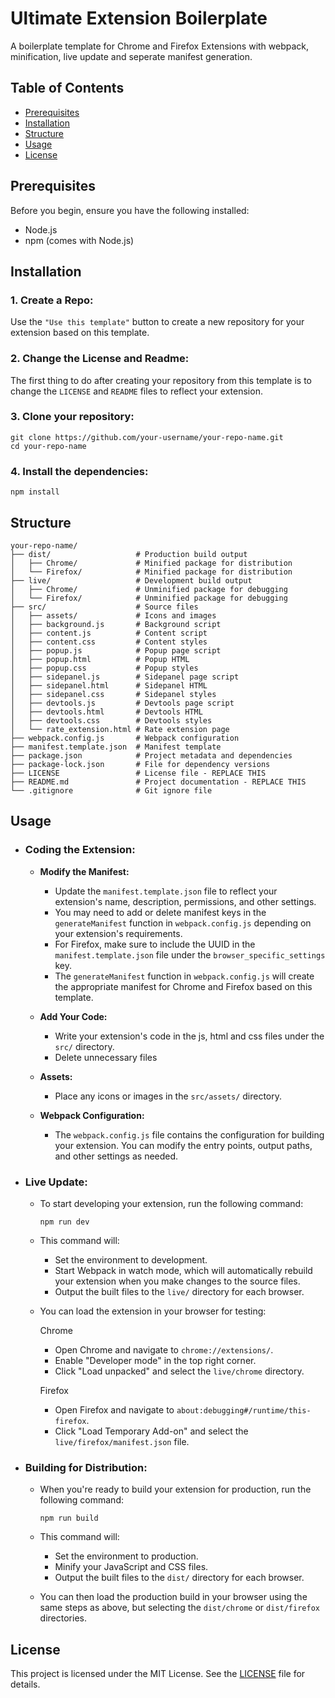 # Ultimate Extension Boilerplate

A boilerplate template for Chrome and Firefox Extensions with webpack, minification, live update and seperate manifest generation.

## Table of Contents

- [Prerequisites](#prerequisites)
- [Installation](#installation)
- [Structure](#structure)
- [Usage](#usage)
- [License](#license)

## Prerequisites

Before you begin, ensure you have the following installed:

- Node.js
- npm (comes with Node.js)

## Installation

### 1. Create a Repo:

Use the `"Use this template"` button to create a new repository for your extension based on this template.

### 2. Change the License and Readme:

The first thing to do after creating your repository from this template is to change the `LICENSE` and `README` files to reflect your extension.

### 3. Clone your repository:

```
git clone https://github.com/your-username/your-repo-name.git
cd your-repo-name
```

### 4. Install the dependencies:

```
npm install
```

## Structure

```
your-repo-name/
├── dist/                   # Production build output
│   ├── Chrome/             # Minified package for distribution
│   └── Firefox/            # Minified package for distribution
├── live/                   # Development build output
│   ├── Chrome/             # Unminified package for debugging
│   └── Firefox/            # Unminified package for debugging
├── src/                    # Source files
│   ├── assets/             # Icons and images
│   ├── background.js       # Background script
│   ├── content.js          # Content script
│   ├── content.css         # Content styles
│   ├── popup.js            # Popup page script
│   ├── popup.html          # Popup HTML
│   ├── popup.css           # Popup styles
│   ├── sidepanel.js        # Sidepanel page script
│   ├── sidepanel.html      # Sidepanel HTML
│   ├── sidepanel.css       # Sidepanel styles
│   ├── devtools.js         # Devtools page script
│   ├── devtools.html       # Devtools HTML
│   ├── devtools.css        # Devtools styles
│   └── rate_extension.html # Rate extension page
├── webpack.config.js       # Webpack configuration
├── manifest.template.json  # Manifest template
├── package.json            # Project metadata and dependencies
├── package-lock.json       # File for dependency versions
├── LICENSE                 # License file - REPLACE THIS
├── README.md               # Project documentation - REPLACE THIS
└── .gitignore              # Git ignore file
```

## Usage

- ### Coding the Extension:

  - **Modify the Manifest:**

    - Update the `manifest.template.json` file to reflect your extension's name, description, permissions, and other settings.
    - You may need to add or delete manifest keys in the `generateManifest` function in `webpack.config.js` depending on your extension's requirements.
    - For Firefox, make sure to include the UUID in the `manifest.template.json` file under the `browser_specific_settings` key.
    - The `generateManifest` function in `webpack.config.js` will create the appropriate manifest for Chrome and Firefox based on this template.

  - **Add Your Code:**

    - Write your extension's code in the js, html and css files under the `src/` directory.
    - Delete unnecessary files

  - **Assets:**

    - Place any icons or images in the `src/assets/` directory.

  - **Webpack Configuration:**

    - The `webpack.config.js` file contains the configuration for building your extension. You can modify the entry points, output paths, and other settings as needed.

- ### Live Update:

  - To start developing your extension, run the following command:

    ```
    npm run dev
    ```

  - This command will:

    - Set the environment to development.
    - Start Webpack in watch mode, which will automatically rebuild your extension when you make changes to the source files.
    - Output the built files to the `live/` directory for each browser.

  - You can load the extension in your browser for testing:

    Chrome

    - Open Chrome and navigate to `chrome://extensions/`.
    - Enable "Developer mode" in the top right corner.
    - Click "Load unpacked" and select the `live/chrome` directory.

    Firefox

    - Open Firefox and navigate to `about:debugging#/runtime/this-firefox`.
    - Click "Load Temporary Add-on" and select the `live/firefox/manifest.json` file.

- ### Building for Distribution:

  - When you're ready to build your extension for production, run the following command:

    ```
    npm run build
    ```

  - This command will:

    - Set the environment to production.
    - Minify your JavaScript and CSS files.
    - Output the built files to the `dist/` directory for each browser.

  - You can then load the production build in your browser using the same steps as above, but selecting the `dist/chrome` or `dist/firefox` directories.

## License

This project is licensed under the MIT License. See the [LICENSE](LICENSE) file for details.
